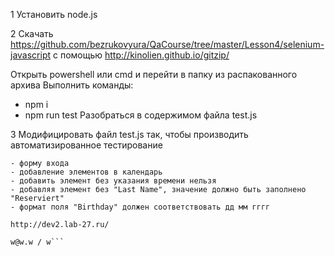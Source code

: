 1 Установить node.js

2
Скачать https://github.com/bezrukovyura/QaCourse/tree/master/Lesson4/selenium-javascript с помощью http://kinolien.github.io/gitzip/

Открыть powershell или cmd и перейти в папку из распакованного архива
Выполнить команды:
 - npm i
 - npm run test
 Разобраться в содержимом файла test.js

3
Модифицировать файл test.js так, чтобы производить автоматизированное тестирование 

```Проверить
- форму входа
- добавление элементов в календарь
- добавить элемент без указания времени нельзя
- добавляя элемент без "Last Name", значение должно быть заполнено "Reserviert"
- формат поля "Birthday" должен соответствовать дд мм гггг

http://dev2.lab-27.ru/

w@w.w / w```